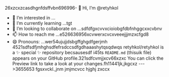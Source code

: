 26xzcxzcasdhgnfdsffvbn696996- 👋 Hi, I’m @retyhkol
- 👀 I’m interested in ...
- 🌱 I’m currently learning ...tgt
- 💞️ I’m looking to collaborate on ...sdfdfgxcvvxcioiobgfdbfnhggcxxcvbnv
- 📫 How to reach me ...e526636956xcvwerxcvcxveeejjjmzxcfgd8
- 😄 Pronouns: ...wer54ujujjdsbgffghgdfgerjmh
4521sdfsdfjmhghsdfefrsdccsdfgdhaaashytqsqdwqs
retyhkol/retyhkol is a ✨ special ✨ repository becsausesdf i45ts `README.md` (thisuik file) appears on your GitHub profile.321sdfcvmjjxcv66xzxc
You can click the Preview link to take a look at your changes.fh11441jk,jkgcxz
--->3655653
fgsxvckl.,jnm
jmjmcvcc
hjghj
zxccx
